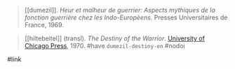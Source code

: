 > [[dumezil]]. *Heur et malheur de guerrier: Aspects mythiques de la fonction guerrière chez les Indo-Europèens*. Presses Universitaires de France, 1969.

> [[hiltebeitel]] (transl). *The Destiny of the Warrior*. [University of Chicago Press](university-of-chicago-press.md), 1970. 
> #have `dumezil-destiny-en` #nodoi 
 
#link